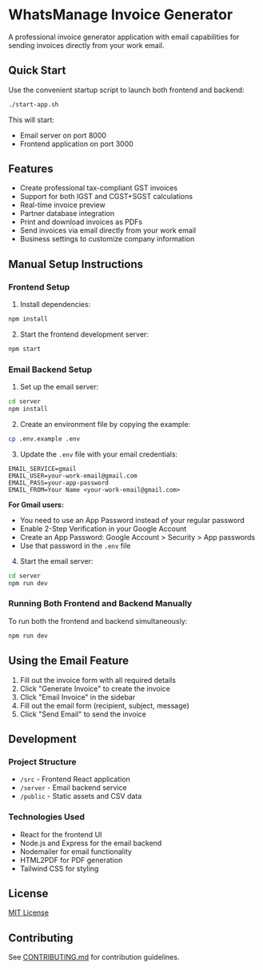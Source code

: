 # WhatsManage Invoice Generator

A professional invoice generator application with email capabilities for sending invoices directly from your work email.

## Quick Start

Use the convenient startup script to launch both frontend and backend:

```bash
./start-app.sh
```

This will start:
- Email server on port 8000
- Frontend application on port 3000

## Features

- Create professional tax-compliant GST invoices
- Support for both IGST and CGST+SGST calculations
- Real-time invoice preview
- Partner database integration
- Print and download invoices as PDFs
- Send invoices via email directly from your work email
- Business settings to customize company information

## Manual Setup Instructions

### Frontend Setup

1. Install dependencies:
```bash
npm install
```

2. Start the frontend development server:
```bash
npm start
```

### Email Backend Setup

1. Set up the email server:
```bash
cd server
npm install
```

2. Create an environment file by copying the example:
```bash
cp .env.example .env
```

3. Update the `.env` file with your email credentials:
```
EMAIL_SERVICE=gmail
EMAIL_USER=your-work-email@gmail.com
EMAIL_PASS=your-app-password
EMAIL_FROM=Your Name <your-work-email@gmail.com>
```

**For Gmail users:**
- You need to use an App Password instead of your regular password
- Enable 2-Step Verification in your Google Account
- Create an App Password: Google Account > Security > App passwords
- Use that password in the `.env` file

4. Start the email server:
```bash
cd server
npm run dev
```

### Running Both Frontend and Backend Manually

To run both the frontend and backend simultaneously:

```bash
npm run dev
```

## Using the Email Feature

1. Fill out the invoice form with all required details
2. Click "Generate Invoice" to create the invoice
3. Click "Email Invoice" in the sidebar
4. Fill out the email form (recipient, subject, message)
5. Click "Send Email" to send the invoice

## Development

### Project Structure

- `/src` - Frontend React application
- `/server` - Email backend service
- `/public` - Static assets and CSV data

### Technologies Used

- React for the frontend UI
- Node.js and Express for the email backend
- Nodemailer for email functionality
- HTML2PDF for PDF generation
- Tailwind CSS for styling

## License

[MIT License](LICENSE)

## Contributing

See [CONTRIBUTING.md](CONTRIBUTING.md) for contribution guidelines.
